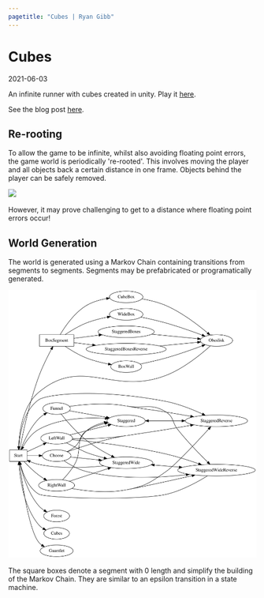 ```yaml
---
pagetitle: "Cubes | Ryan Gibb"
---
```


# Cubes

2021-06-03

An infinite runner with cubes created in unity. Play it [here](https://ryangibb.xyz/cubes/play/).

See the blog post [here](https://ryangibb.xyz/cubes/).

## Re-rooting

To allow the game to be infinite, whilst also avoiding floating point errors, the game world is periodically 're-rooted'. This involves moving the player and all objects back a certain distance in one frame. Objects behind the player can be safely removed.

![](cubes.gif)

However, it may prove challenging to get to a distance where floating point errors occur!

## World Generation

The world is generated using a Markov Chain containing transitions from segments to segments. Segments may be prefabricated or programatically generated.

![](cubes_markov_chain.svg)

The square boxes denote a segment with 0 length and simplify the building of the Markov Chain.
They are similar to an epsilon transition in a state machine.
